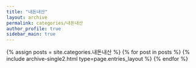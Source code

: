 ```yaml
---
title: "내돈내산"
layout: archive
permalink: categories/내돈내산
author_profile: true
sidebar_main: true
---
```


{% assign posts = site.categories.내돈내산 %}
{% for post in posts %} {% include archive-single2.html type=page.entries_layout %} {% endfor %}
